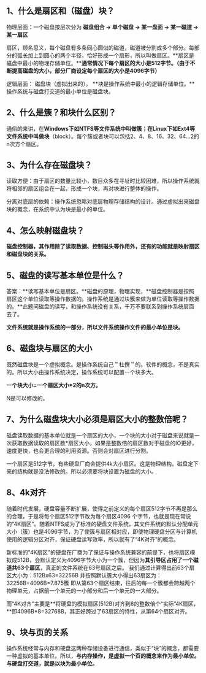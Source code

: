 ## 1、什么是扇区和（磁盘）块？

物理层面：一个磁盘按层次分为 **磁盘组合 -> 单个磁盘 -> 某一盘面 -> 某一磁道 -> 某一扇区**

扇区，顾名思义，每个磁盘有多条同心圆似的磁道，磁道被分割成多个部分。每部分的弧长加上到圆心的两个半径，恰好形成一个扇形，所以叫做扇区。**扇区是磁盘中最小的物理存储单位。****通常情况下每个扇区的大小是512字节。（由于不断提高磁盘的大小，部分厂商设定每个扇区的大小是4096字节）**

逻辑层面： 磁盘块（虚拟出来的）。 **块是操作系统中最小的逻辑存储单位。**操作系统与磁盘打交道的最小单位是磁盘块。

## 2、什么是簇？和块什么区别？

通俗的来讲，在**Windows下如NTFS等文件系统中叫做簇；**在**Linux下如Ext4等文件系统中叫做块**（block）。每个簇或者块可以包括2、4、8、16、32、64...2的n次方个扇区。

## 3、为什么存在磁盘块？

读取方便：由于扇区的数量比较小，数目众多在寻址时比较困难，所以操作系统就将相邻的扇区组合在一起，形成一个块，再对块进行整体的操作。

分离对底层的依赖：操作系统忽略对底层物理存储结构的设计。通过虚拟出来磁盘块的概念，在系统中认为块是最小的单位。

## 4、怎么映射磁盘块？

**磁盘控制器，**其作用除了读取数据、控制磁头等作用外，还有的功能就是**映射扇区和磁盘块的关系。**

## 5、磁盘的读写基本单位是什么？

答案：**读写基本单位是扇区。**磁盘的原理，物理实现，**磁盘控制器是按照扇区这个单位读取等操作数据的。操作系统是通过块簇来做为单位读取等操作数据的。**此题问磁盘的读写，和操作系统没有关系，千万不要联系到操作系统层面去了。

**文件系统就是操作系统的一部分，所以文件系统操作文件的最小单位是块。**

## 6、磁盘块与扇区的大小

既然磁盘块是一个虚拟概念。是操作系统自己＂杜撰＂的。软件的概念，不是真实的。所以大小由操作系统决定，操作系统可以配置一个块多大。

**一个块大小=一个扇区大小*2的n次方。**

N是可以修改的。

## 7、为什么磁盘块大小必须是扇区大小的整数倍呢？

磁盘读取数据的基本单位就是一个扇区的大小，一个块的大小对于磁盘来说就是一次获取数据读取的扇区数*扇区大小，如果是整数倍的扇区数对于磁盘的IO更好，速度更快，也会更合理的利用资源。否则会对扇区进行分割。

一个扇区是512字节。有些硬盘厂商会提供4k大小扇区。这是物理结构。磁盘定下来的结构就是没法修改的。所以必须要将块设置为磁盘的大小。

## 8、4k对齐

随着时代发展，硬盘容量不断扩展，使得之前定义的每个扇区512字节不再是那么的合理，于是将每个扇区512字节改为每个扇区4096 个字节，也就是现在常说的“4K扇区”。随着NTFS成为了标准的硬盘文件系统，其文件系统的默认分配单元大小（簇）也是4096字节，为了使簇与扇区相对应，即使物理硬盘分区与计算机使用的逻辑分区对齐，保证硬盘读写效率，所以就有了“4K对齐”的概念。

新标准的"4K扇区"的硬盘在厂商为了保证与操作系统兼容的前提下，也将扇区模拟成512B，会默认定义为4096字节大小为一个簇，但因为**其引导区占用了一个磁道共63个扇区**，真正的文件系统在63号扇区之后。
我们通过计算得出前63个扇区大小为：512Bx63=32256B
并按照默认簇大小得出63扇区为：32256B÷4096B=7.875簇
即从第63个扇区结束，往后的每一个簇都会跨越两个物理单元，占据前一个单元的一小部分和后一个单元的一大部分。

而“4K对齐”主要是**将硬盘的模拟扇区(512B)对齐到8的整数倍个“实际”4K扇区，**即4096B*8=32768B，其正好跨过了63扇区的特性，从第64个扇区对齐。

## 9、块与页的关系

操作系统经常与内存和硬盘这两种存储设备进行通信，类似于“块”的概念，都需要一种虚拟的基本单位。所以，**与内存操作，是虚拟一个页的概念来作为最小单位。与硬盘打交道，就是以块为最小单位。**